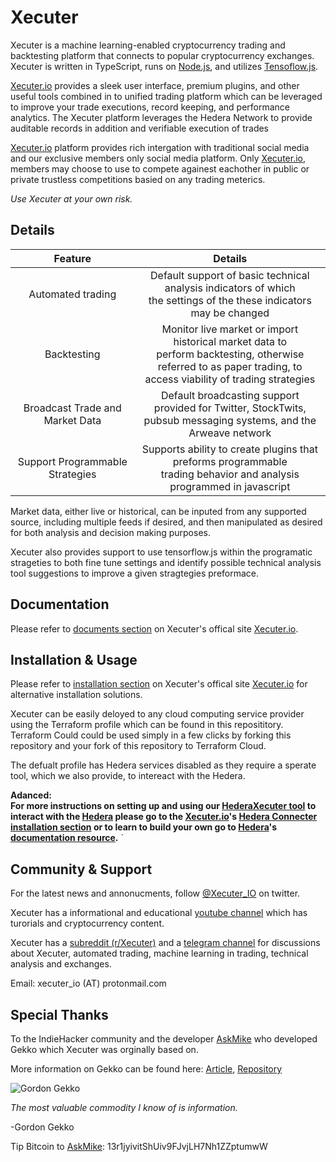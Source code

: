 # Xecuter

Xecuter is a machine learning-enabled cryptocurrency trading and backtesting platform that connects to popular cryptocurrency exchanges. Xecuter is written in TypeScript, runs on [Node.js](http://nodejs.org), and utilizes [Tensoflow.js](https://www.tensorflow.org/js).

[Xecuter.io](https://www.Xecuter.io) provides a sleek user interface, premium plugins, and other useful tools combined in to unified trading platform which can be leveraged to improve your trade executions, record keeping, and performance analytics. The Xecuter platform leverages the Hedera Network to provide auditable records in addition and verifiable execution of trades 

[Xecuter.io](https://www.Xecuter.io) platform provides rich intergation with traditional social media and our exclusive members only social media platform. Only [Xecuter.io](https://www.Xecuter.io), members may choose to use to compete againest eachother in public or private trustless competitions basied on any trading meterics.

*Use Xecuter at your own risk.*

## Details

| Feature 	| Details 	|
|:-------------------------------:	|:--------------------------------------------------------------------------------------------------------------------------------------------------------------------:	|
| Automated trading 	| Default support of basic technical analysis indicators of which <br>the settings of the these indicators may be changed 	|
| Backtesting 	| Monitor live market or import historical market data to<br>perform backtesting, otherwise referred to as paper trading, to<br>access viability of trading strategies 	|
| Broadcast Trade and Market Data 	| Default broadcasting support provided for Twitter, StockTwits,<br>pubsub messaging systems, and the Arweave network 	|
| Support Programmable Strategies 	| Supports ability to create plugins that preforms programmable<br>trading behavior and analysis programmed in javascript 	|

Market data, either live or historical, can be inputed from any supported source, including multiple feeds if desired, and then manipulated as desired for both analysis and decision making purposes.

Xecuter also provides support to use tensorflow.js within the programatic strageties to both fine tune settings and identify possible technical analysis tool suggestions to improve a given stragtegies preformace. 

## Documentation

Please refer to [documents section](https://docs.xecuter.io) on Xecuter's offical site [Xecuter.io](https://www.xecuter.io).

## Installation & Usage

Please refer to [installation section](https://docs.xecuter.io#installation) on Xecuter's offical site [Xecuter.io](https://www.xecuter.io) for alternative installation solutions.

Xecuter can be easily deloyed to any cloud computing service provider using the Terraform profile which can be found in this reposititory. Terraform Could could be used simply in a few clicks by forking this repository and your fork of this repository to Terraform Cloud.

The defualt profile has Hedera services disabled as they require a sperate tool, which we also provide, to intereact with the Hedera.

**Adanced:** <br>
**For more instructions on setting up and using our [HederaXecuter tool](https://github.com/Oatrick/HederaXecuter) to interact with the [Hedera](https://www.hedera.com/) please go to the [Xecuter.io](https://www.Xecuter.com)'s [Hedera Connecter installation section](https://docs.xecuter.io#installation#hedera_connector) or to learn to build your own go to [Hedera](https://www.hedera.com/)'s [documentation resource](https://docs.hedera.com/guides/docs/mirror-node-api/hedera-consensus-service-api-1).**
`

## Community & Support

For the latest news and annonucments, follow [@Xecuter_IO](https://twitter.com/Xecuter_IO) on twitter.

Xecuter has a informational and educational [youtube channel](https://www.youtube.com/channel/UCmvFJnLpX9MgiNfgGy3_iFQ/featured) which has turorials and cryptocurrency content.

Xecuter has a [subreddit (r/Xecuter)](https://www.reddit.com/r/Xecuter/) and a [telegram channel](https://t.me/xecuteroffical) for discussions about Xecuter, automated trading, machine learning in trading, technical analysis and exchanges. 

Email: xecuter_io (AT) protonmail.com

## Special Thanks

To the IndieHacker community and the developer [AskMike](https://github.com/askmike) who developed Gekko which Xecuter was orginally based on.

More information on Gekko can be found here: 
[Article](https://medium.com/@gekkoplus/archiving-open-source-gekko-dba02e6efc7), [Repository](https://github.com/askmike/gekko)

![Gordon Gekko](http://mikevanrossum.nl/static/gekko.jpg)

*The most valuable commodity I know of is information.*

-Gordon Gekko

Tip Bitcoin to [AskMike](https://github.com/askmike): 13r1jyivitShUiv9FJvjLH7Nh1ZZptumwW
